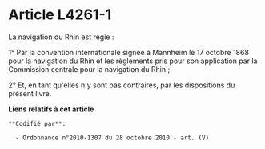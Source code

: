 # Article L4261-1

La navigation du Rhin est régie :

1° Par la convention internationale signée à Mannheim le 17 octobre 1868 pour la navigation du Rhin et les règlements pris
pour son application par la Commission centrale pour la navigation du Rhin ;

2° Et, en tant qu'elles n'y sont pas contraires, par les dispositions du présent livre.

**Liens relatifs à cet article**

	**Codifié par**:

	  - Ordonnance n°2010-1307 du 28 octobre 2010 - art. (V)
